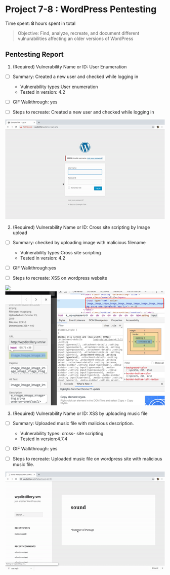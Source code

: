 # Project 7-8 : WordPress Pentesting

Time spent: **8** hours spent in total

> Objective: Find, analyze, recreate, and document different vulnurabilities affecting an older versions of WordPress

## Pentesting Report

1. (Required) Vulnerability Name or ID: User Enumeration
  - [ ] Summary: Created a new user and checked while logging in
    - Vulnerability types:User enumeration
    - Tested in version: 4.2
     
  - [ ] GIF Walkthrough: yes 
  - [ ] Steps to recreate: Created a new user and checked while logging in
  <img src="https://github.com/saroze13/week7-8/blob/master/User-Enumeration.gif">



2. (Required) Vulnerability Name or ID: Cross site scripting by Image upload
  - [ ] Summary: checked by uploading image with malicious filename
    - Vulnerability types:Cross site scripting
    - Tested in version: 4.2
    
  - [ ] GIF Walkthrough:yes
  - [ ] Steps to recreate: XSS on wordpress website
<img src="https://github.com/saroze13/week7-8/blob/master/xss-through-image-upload.gif">
<img src="https://github.com/saroze13/week7-8/blob/master/image-upload-xss.png">


3. (Required) Vulnerability Name or ID: XSS by uploading music file
  - [ ] Summary: Uploaded music file with malicious description.
    - Vulnerability types: cross- site scripting
    - Tested in version:4.7.4
     
  - [ ] GIF Walkthrough: yes
  - [ ] Steps to recreate: Uploaded music file on wordpress site with malicious music file.
   
   <img src='https://github.com/saroze13/week7-8/blob/master/media-upload-xss.gif' />
   
